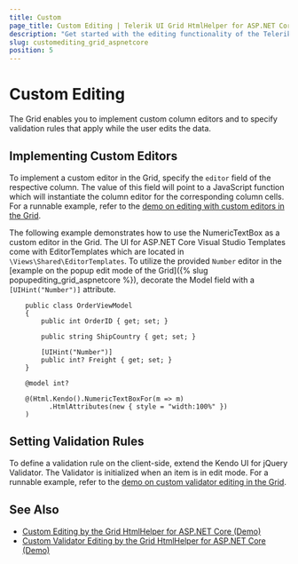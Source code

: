 ```yaml
---
title: Custom
page_title: Custom Editing | Telerik UI Grid HtmlHelper for ASP.NET Core
description: "Get started with the editing functionality of the Telerik UI Grid HtmlHelper for ASP.NET Core allowing you to manipulate the way the data is presented."
slug: customediting_grid_aspnetcore
position: 5
---
```


# Custom Editing

The Grid enables you to implement custom column editors and to specify validation rules that apply while the user edits the data.

## Implementing Custom Editors

To implement a custom editor in the Grid, specify the `editor` field of the respective column. The value of this field will point to a JavaScript function which will instantiate the column editor for the corresponding column cells. For a runnable example, refer to the [demo on editing with custom editors in the Grid](https://demos.telerik.com/aspnet-core/grid/editing-custom).

The following example demonstrates how to use the NumericTextBox as a custom editor in the Grid. The UI for ASP.NET Core Visual Studio Templates come with EditorTemplates which are located in `\Views\Shared\EditorTemplates`. To utilize the provided `Number` editor in the [example on the popup edit mode of the Grid]({% slug popupediting_grid_aspnetcore %}), decorate the Model field with a `[UIHint("Number")]` attribute.

```Model
    public class OrderViewModel
    {
        public int OrderID { get; set; }

        public string ShipCountry { get; set; }

        [UIHint("Number")]
        public int? Freight { get; set; }
    }
```
```Editor
    @model int?
    
    @(Html.Kendo().NumericTextBoxFor(m => m)
          .HtmlAttributes(new { style = "width:100%" })
    )
```

## Setting Validation Rules

To define a validation rule on the client-side, extend the Kendo UI for jQuery Validator. The Validator is initialized when an item is in edit mode. For a runnable example, refer to the [demo on custom validator editing in the Grid](https://demos.telerik.com/aspnet-core/grid/editing-custom-validation).

## See Also

* [Custom Editing by the Grid HtmlHelper for ASP.NET Core (Demo)](https://demos.telerik.com/aspnet-core/grid/editing-custom)
* [Custom Validator Editing by the Grid HtmlHelper for ASP.NET Core  (Demo)](https://demos.telerik.com/aspnet-core/grid/editing-custom-validation)
